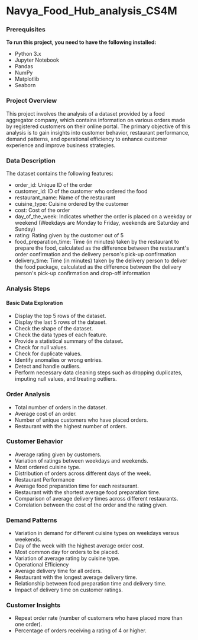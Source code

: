# Navya_Food_Hub_analysis_CS4M

### Prerequisites
**To run this project, you need to have the following installed:**

- Python 3.x
- Jupyter Notebook
- Pandas
- NumPy
- Matplotlib
- Seaborn

### Project Overview
This project involves the analysis of a dataset provided by a food aggregator company, which contains information on various orders made by registered customers on their online portal. The primary objective of this analysis is to gain insights into customer behavior, restaurant performance, demand patterns, and operational efficiency to enhance customer experience and improve business strategies.

### Data Description
The dataset contains the following features:

- order_id: Unique ID of the order
- customer_id: ID of the customer who ordered the food
- restaurant_name: Name of the restaurant
- cuisine_type: Cuisine ordered by the customer
- cost: Cost of the order
- day_of_the_week: Indicates whether the order is placed on a weekday or weekend (Weekdays are Monday to Friday, weekends are Saturday and Sunday)
- rating: Rating given by the customer out of 5
- food_preparation_time: Time (in minutes) taken by the restaurant to prepare the food, calculated as the difference between the restaurant's order confirmation and the delivery person's pick-up confirmation
- delivery_time: Time (in minutes) taken by the delivery person to deliver the food package, calculated as the difference between the delivery person's pick-up confirmation and drop-off information

### Analysis Steps
#### Basic Data Exploration
- Display the top 5 rows of the dataset.
- Display the last 5 rows of the dataset.
- Check the shape of the dataset.
- Check the data types of each feature.
- Provide a statistical summary of the dataset.
- Check for null values.
- Check for duplicate values.
- Identify anomalies or wrong entries.
- Detect and handle outliers.
- Perform necessary data cleaning steps such as dropping duplicates, imputing null values, and treating outliers.

### Order Analysis
- Total number of orders in the dataset.
- Average cost of an order.
- Number of unique customers who have placed orders.
- Restaurant with the highest number of orders.

### Customer Behavior
- Average rating given by customers.
- Variation of ratings between weekdays and weekends.
- Most ordered cuisine type.
- Distribution of orders across different days of the week.
- Restaurant Performance
- Average food preparation time for each restaurant.
- Restaurant with the shortest average food preparation time.
- Comparison of average delivery times across different restaurants.
- Correlation between the cost of the order and the rating given.

### Demand Patterns
- Variation in demand for different cuisine types on weekdays versus weekends.
- Day of the week with the highest average order cost.
- Most common day for orders to be placed.
- Variation of average rating by cuisine type.
- Operational Efficiency
- Average delivery time for all orders.
- Restaurant with the longest average delivery time.
- Relationship between food preparation time and delivery time.
- Impact of delivery time on customer ratings.

### Customer Insights
- Repeat order rate (number of customers who have placed more than one order).
- Percentage of orders receiving a rating of 4 or higher.
